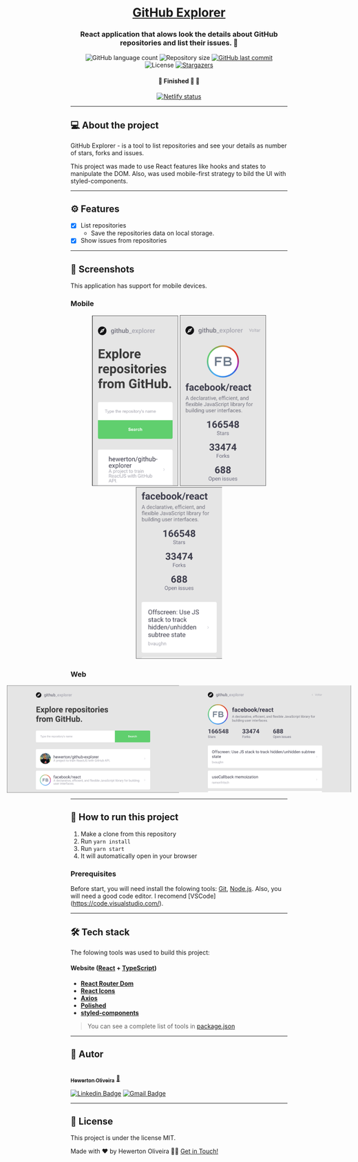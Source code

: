 

<h1 align="center">
     <a href="https://github-explorer.hewerton.dev" alt="site do GitHub Explorer"> GitHub Explorer </a>
</h1>

<h3 align="center">
    React application that alows look the details about GitHub repositories and list their issues. 💚
</h3>

<p align="center">
  <img alt="GitHub language count" src="https://img.shields.io/github/languages/count/hewerton/github-explorer?color=%2304D361">

  <img alt="Repository size" src="https://img.shields.io/github/repo-size/hewerton/github-explorer">

  <a href="https://github.com/hewerton/github-explorer/commits/master">
    <img alt="GitHub last commit" src="https://img.shields.io/github/last-commit/hewerton/github-explorer">
  </a>

   <img alt="License" src="https://img.shields.io/badge/license-MIT-brightgreen">
   <a href="https://github.com/hewerton/github-explorer/stargazers">
    <img alt="Stargazers" src="https://img.shields.io/github/stars/hewerton/github-explorer?style=social">
  </a>

</p>

<h4 align="center">
	🚧   Finished 🚀 🚧
</h4>
<p align="center">
<a href="https://app.netlify.com/sites/hewerton-github-explorer/deploys">
    <img alt="Netlify status" src="https://api.netlify.com/api/v1/badges/99489831-4b18-42d6-8d70-a0234f4d7d2d/deploy-status">
  </a>
</p>


---

## 💻 About the project

GitHub Explorer - is a tool to list repositories and see your details as number of stars, forks and issues.

This project was made to use React features like hooks and states to manipulate the DOM. Also, was used mobile-first strategy to bild the UI with styled-components.


---

## ⚙️ Features

- [x] List repositories
  - Save the repositories data on local storage.
- [x] Show issues from repositories

---

## 🎨 Screenshots

This application has support for mobile devices.

### Mobile

<p align="center">
  <img alt="NextLevelWeek" title="#NextLevelWeek" src="./assets/home-mobile.png" width="200px">
  <img alt="NextLevelWeek" title="#NextLevelWeek" src="./assets/repository-mobile.png" width="200px">
  <img alt="NextLevelWeek" title="#NextLevelWeek" src="./assets/repository-issues-mobile.png" width="200px">
</p>

### Web

<p align="center" style="display: flex; align-items: flex-start; justify-content: center;">
  <img alt="NextLevelWeek" title="#NextLevelWeek" src="./assets/home-desktop.png" width="400px">

  <img alt="NextLevelWeek" title="#NextLevelWeek" src="./assets/repository-desktop.png" width="400px">
</p>

---

## 🚀 How to run this project

1. Make a clone from this repository
2. Run ```yarn install```
3. Run ```yarn start```
4. It will automatically open in your browser


### Prerequisites

Before start, you will need install the folowing tools:
[Git](https://git-scm.com), [Node.js](https://nodejs.org/en/).
Also, you will need a good code editor. I recomend [VSCode] (https://code.visualstudio.com/).

---

## 🛠 Tech stack

The folowing tools was used to build this project:

#### **Website**  ([React](https://reactjs.org/)  +  [TypeScript](https://www.typescriptlang.org/))

-   **[React Router Dom](https://github.com/ReactTraining/react-router/tree/master/packages/react-router-dom)**
-   **[React Icons](https://react-icons.github.io/react-icons/)**
-   **[Axios](https://github.com/axios/axios)**
-   **[Polished](https://github.com/styled-components/polished)**
-   **[styled-components](https://github.com/styled-components/styled-components)**


> You can see a complete list of tools in  [package.json](https://github.com/hewerton/github-explorer/blob/master/package.json)

---

## 🦸 Autor

<a href="https://hewerton.dev">
 <img style="border-radius: 50%;" src="https://avatars.githubusercontent.com/u/1130376?v=4" width="100px;" alt=""/>
 <br />
 <sub><b>Hewerton Oliveira</b></sub></a> <a href="https://hewerton.dev" title="Hewerton">🚀</a>
 <br />

[![Linkedin Badge](https://img.shields.io/badge/-Hewerton-blue?style=flat-square&logo=Linkedin&logoColor=white&link=https://www.linkedin.com/in/hewerton/)](https://www.linkedin.com/in/hewerton/)
[![Gmail Badge](https://img.shields.io/badge/-hewerton.comp@gmail.com-c14438?style=flat-square&logo=Gmail&logoColor=white&link=mailto:hewerton.comp@gmail.com)](mailto:hewerton.comp@gmail.com)

---

## 📝 License

This project is under the license MIT.

Made with ❤️ by Hewerton Oliveira 👋🏽 [Get in Touch!](https://www.linkedin.com/in/hewerton/)
